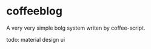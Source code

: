 coffeeblog
==========

A very very simple bolg system writen by coffee-script.


todo: material design ui
